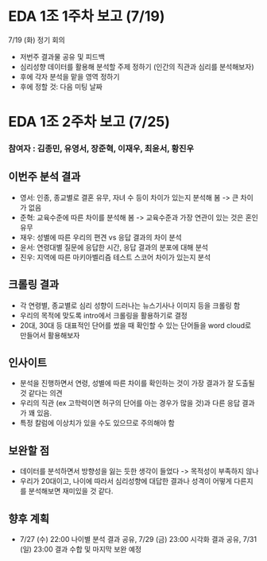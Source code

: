 # EDA 1조 1주차 보고 (7/19)

7/19 (화) 정기 회의
- 저번주 결과물 공유 및 피드백
- 심리성향 데이터를 활용해 분석할 주제 정하기 (인간의 직관과 심리를 분석해보자)
- 후에 각자 분석을 맡을 영역 정하기
- 후에 정할 것: 다음 미팅 날짜


# EDA 1조 2주차 보고 (7/25)

### 참여자 : 김종민, 유영서, 장준혁, 이재우, 최윤서, 황진우
## 이번주 분석 결과
- 영서: 인종, 종교별로 결혼 유무, 자녀 수 등이 차이가 있는지 분석해 봄 -> 큰 차이가 없음
- 준혁: 교육수준에 따른 차이를 분석해 봄 -> 교육수준과 가장 연관이 있는 것은 혼인 유무
- 재우: 성별에 따른 우리의 편견 vs 응답 결과의 차이 분석
- 윤서: 연령대별 질문에 응답한 시간, 응답 결과의 분포에 대해 분석
- 진우: 지역에 따른 마키아벨리즘 테스트 스코어 차이가 있는지 분석

## 크롤링 결과
- 각 연령별, 종교별로 심리 성향이 드러나는 뉴스기사나 이미지 등을 크롤링 함
- 우리의 목적에 맞도록 intro에서 크롤링을 활용하기로 결정
- 20대, 30대 등 대표적인 단어를 썼을 때 확인할 수 있는 단어들을 word cloud로 만들어서 활용해보자

## 인사이트
- 분석을 진행하면서 연령, 성별에 따른 차이를 확인하는 것이 가장 결과가 잘 도출될 것 같다는 의견
- 우리의 직관 (ex 고학력이면 허구의 단어를 아는 경우가 많을 것)과 다른 응답 결과가 꽤 있음.
- 특정 칼럼에 이상치가 있을 수도 있으므로 주의해야 함

## 보완할 점
- 데이터를 분석하면서 방향성을 잃는 듯한 생각이 들었다 -> 목적성이 부족하지 않나
- 우리가 20대이고, 나이에 따라서 심리성향에 대답한 결과나 성격이 어떻게 다른지를 분석해보면 재미있을 것 같다.

## 향후 계획
- 7/27 (수) 22:00 나이별 분석 결과 공유, 7/29 (금) 23:00 시각화 결과 공유, 7/31 (일) 23:00 결과 수합 및 마지막 보완 예정

